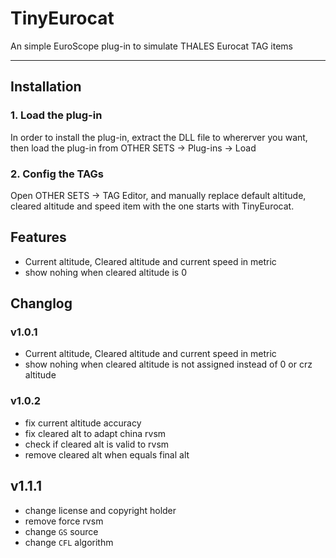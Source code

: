 # TinyEurocat

An simple EuroScope plug-in to simulate THALES Eurocat TAG items

<hr>

## Installation

### 1. Load the plug-in

In order to install the plug-in, extract the DLL file to whererver you want, then load the plug-in from OTHER SETS -> Plug-ins -> Load

### 2. Config the TAGs

Open OTHER SETS -> TAG Editor, and manually replace default altitude, cleared altitude and speed item with the one starts with TinyEurocat.

## Features
 - Current altitude, Cleared altitude and current speed in metric
 - show nohing when cleared altitude is 0

## Changlog

### v1.0.1

 - Current altitude, Cleared altitude and current speed in metric
 - show nohing when cleared altitude is not assigned instead of 0 or crz altitude

### v1.0.2

 - fix current altitude accuracy
 - fix cleared alt to adapt china rvsm
 - check if cleared alt is valid to rvsm
 - remove cleared alt when equals final alt

## v1.1.1

 - change license and copyright holder
 - remove force rvsm
 - change ``GS`` source
 - change ``CFL`` algorithm